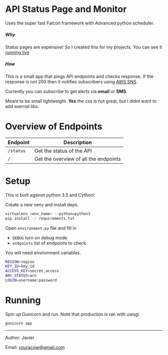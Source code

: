 # API Status Page and Monitor

Uses the super fast Falcon framework with Advanced python scheduler.

##### Why
Status pages are expensive! So I created this for my projects.
You can see it [running live](http://status.javierc.io/)

##### How
This is a small app that pings API endpoints and checks response.
If the response is not 200 then it notifies subscribers using [AWS SNS](https://aws.amazon.com/sns/).

Currently you can subscribe to get alerts via **email** or **SMS**.


Meant to be small lightweight. **Yes** the css is not great,
but I didnt want to add exernal libs.

# Overview of Endpoints

Endpoint | Description
-------- | -----------
``/status`` | Get the status of the API
``/`` | Get the overview of all the endpoints 

# Setup

This is built against python 3.5 and Cython! 

Create a new venv and install deps.

```bash
virtualenv <env_name> --python=python3
pip install -r requirements.txt
```

Open ``environment.py`` file and fill in
* ``DEBUG`` turn on debug mode
* ``endpoints`` list of endpoints to check 


You will need environment variables.

```bash
REGION=region
KEY_ID=key_id
ACCESS_KEY=secret_access
ANY_STATUS=arn
LOGIN=username:password
```


# Running

Spin up Gunicorn and run. 
Note that production is ran with uwsgi

```bash
gunicorn app
```


---
Author: Javier

Email: <youracow@gmail.com>
